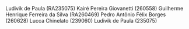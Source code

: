 Ludivik de Paula  (RA235075)
Kairé Pereira Giovanetti (260558)
Guilherme Henrique Ferreira da Silva (RA260469)
Pedro Antônio Félix Borges (260628)
Lucca Chinelato (239060) Ludivik de Paula (235075)

